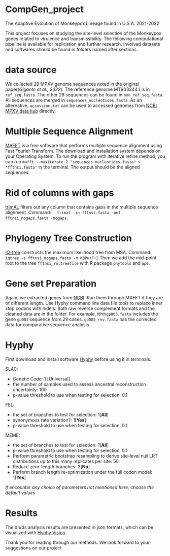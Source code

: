 # CompGen_project
The Adaptive Evolution of Monkeypox Lineage found in U.S.A. 2021-2022

This project focuses on studying the site-level selection of the Monkeypox genes related to virulence and transmissibility. The following computational pipeline is available for replication and further research.
Involved datasets and softwares should be found in folders named after sections.

# data source
We collected 29 MPXV genome sequences noted in the original paper(*Gigante et al., 2022*).
The reference genome MT903344.1 is in ```ref_seq.fasta```. The other 28 sequences can be found in
```non_ref_seq.fasta```. All sequences are merged in ```sequences_nucleotides.fasta```.
As an alternative, ```accession.txt``` can be used to accessed genomes from
[NCBI MPXV data hub](https://www.ncbi.nlm.nih.gov/labs/virus/vssi/#/virus?VirusLineage_ss=Monkeypox%20virus%20(monkeypox),%20taxid:10244&HostLineage_ss=humans,%20taxid:9605&SeqType_s=Nucleotide) directly. 

# Multiple Sequence Alignment
[MAFFT](https://mafft.cbrc.jp/alignment/software/) is a free software that performs multiple sequence alignment
using Fast Fourier Transform. The download and installation system depends on your Operating System.
To run the program with iterative refine method, you can run ```mafft --maxiterate 2 "sequences_nucleotides.fasta" > "fftnsi.fasta"``` in the terminal. The output should be the aligned sequences.

# Rid of columns with gaps
[trimAL](http://trimal.cgenomics.org/trimal) filters out any column that contains gaps in the multiple sequence alignment. Command: ```   trimal -in fftnsi.fasta -out fftnsi_nogaps.fasta -nogaps ```.

# Phylogeny Tree Construction
[IQ-tree](http://www.iqtree.org/) constructs the maximum likelihood tree from MSA. Command: ```iqtree -s fftnsi_nogaps.fasta -m K3Pu+F+I```
Then we add the mid-point root to the tree ```fftnsi_rn.treefile``` with R package ```phytools``` and ```ape```.

# Gene set Preparation
Again, we extracted genes from [NCBI](https://www.ncbi.nlm.nih.gov/labs/virus/vssi/#/virus?VirusLineage_ss=Monkeypox%20virus%20(monkeypox),%20taxid:10244&HostLineage_ss=humans,%20taxid:9605&SeqType_s=Nucleotide). Run them through MAFFT if they are of different length. Use Hyphy command line data file tools to replace inner stop codons with indels. Both raw reverse complement formats and the cleaned data are in the folder. For example, ```MPXVgp003.fasta``` includes the gene ```gp003``` sequence from 29 cases. ```gp003_rev.fasta``` has the corrected data for comparative sequence analysis.

# Hyphy
First download and install software [Hyphy](http://www.hyphy.org/register/) before using it in terminals.

SLAC: 
* Genetic Code: 1 [Universal]
* the number of samples used to assess ancestral reconstruction uncertainty: 100
* p-value threshold to use when testing for selection: 0.1

FEL:
* the set of branches to test for selection: 1[**All**]
* synonymous rate variation?: 1[**Yes**]
* p-value threshold to use when testing for selection: 0.1

MEME:
* the set of branches to test for selection: 1[**All**]
* p-value threshold to use when testing for selection: 0.1
* Perform parametric bootstrap resampling to derive site-level null LRT distributions up to this many replicates per site: 50
* Reduce zero-length branches: 3[**No**]
* Perform branch length re-optimization under the full codon model: 1[**Yes**]

*If encounter any choice of parameters not mentioned here, choose the default values*

# Results
The dn/ds analysis results are presented in json formats, which can be visualized with [Hyphy Vision](http://vision.hyphy.org/).


Thank you for reading through our methods. We look forward to your suggestions on our project.